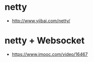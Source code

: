 # netty

- <http://www.yiibai.com/netty/>

# netty + Websocket

- <https://www.imooc.com/video/16467>
